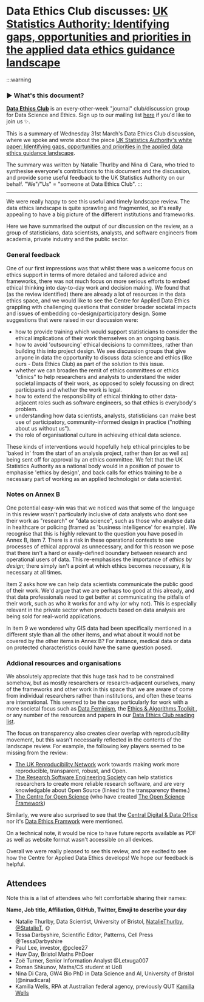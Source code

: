 # Data Ethics Club discusses: [UK Statistics Authority: Identifying gaps, opportunities and priorities in the applied data ethics guidance landscape](https://uksa.statisticsauthority.gov.uk/publication/identifying-gaps-opportunities-and-priorities-in-the-applied-data-ethics-guidance-landscape/#initial-recommendations)
<!--Please don't edit the info panel below-->

:::warning
<!--Please don't edit this warning panel-->
### :arrow_forward: What's this document?

__[Data Ethics Club](https://github.com/very-good-science/data-ethics-club/#Data-ethics-club)__ is an every-other-week "journal" club/discussion group for Data Science and Ethics. Sign up to our mailing list [here](http://eepurl.com/hjkmnX) if you'd like to join us :sparkles:.

This is a summary of Wednesday 31st March's Data Ethics Club discussion, where we spoke and wrote about the piece [UK Statistics Authority's white paper: Identifying gaps, opportunities and priorities in the applied data ethics guidance landscape](https://uksa.statisticsauthority.gov.uk/publication/identifying-gaps-opportunities-and-priorities-in-the-applied-data-ethics-guidance-landscape/#initial-recommendations).

The summary was written by Natalie Thurlby and Nina di Cara, who tried to synthesise everyone's contributions to this document and the discussion, and provide some useful feedback to the UK Statistics Authority on our behalf. "We"/"Us" = "someone at Data Ethics Club". 
:::

---


We were really happy to see this useful and timely landscape review. 
The data ethics landscape is quite sprawling and fragmented, so it's really appealing to have a big picture of the different institutions and frameworks.

Here we have summarised the output of our discussion on the review, as a group of statisticians, data scientists, analysts, and software engineers from academia, private industry and the public sector.

### General feedback

One of our first impressions was that whilst there was a welcome focus on ethics support in terms of more detailed and tailored advice and frameworks, there was not much focus on more serious efforts to embed ethical thinking into day-to-day work and decision making. We found that (as the review identified) there are already a lot of resources in the data ethics space, and we would like to see the Centre for Applied Data Ethics grappling with challenging questions that consider broader societal impacts and issues of embedding co-design/participatory design. Some suggestions that were raised in our discussion were:
- how to provide training which would support statisticians to consider the ethical implications of their work themselves on an ongoing basis.
- how to avoid 'outsourcing' ethical decisions to committees, rather than building this into project design. We see discussion groups that give anyone in data the opportunity to discuss data science and ethics (like ours - Data Ethics Club) as part of the solution to this issue.
- whether we can broaden the remit of ethics committees or ethics "clinics" to help researchers and analysts to understand the wider societal impacts of their work, as opposed to solely focussing on direct participants and whether the work is legal. 
- how to extend the responsibility of ethical thinking to other data-adjacent roles such as software engineers, so that ethics is everybody's problem. 
- understanding how data scientists, analysts, statisticians can make best use of participatory, community-informed design in practice ("nothing about us without us"). 
- the role of organisational culture in achieving ethical data science. 

These kinds of interventions would hopefully help ethical principles to be 'baked in' from the start of an analysis project, rather than (or as well as) being sent off for approval by an ethics committee. We felt that the UK Statistics Authority as a national body would in a position of power to emphasise 'ethics by design', and back calls for ethics training to be a necessary part of working as an applied technologist or data scientist. 

### Notes on Annex B

One potential easy-win was that we noticed was that some of the language in this review wasn't particularly inclusive of data analysts who dont see their work as "research" or "data science", such as those who analyse data in healthcare or policing (framed as 'business intelligence' for example). We recognise that this is highly relevant to the question you have posed in Annex B, item 7. There is a risk in these operational contexts to see processes of ethical approval as unnecessary, and for this reason we pose that there isn't a hard or easily-defined boundary between research and operational users of data. This re-emphasises the importance of *ethics by design*; there simply isn't a point at which ethics becomes necessary, it is necessary at all times. 

Item 2 asks how we can help data scientists communicate the public good of their work. We'd argue that we are perhaps too good at this already, and that data professionals need to get better at communicating the pitfalls of their work, such as who it works for and why (or why not). This is especially relevant in the private sector when products based on data analysis are being sold for real-world applications.

In item 9 we wondered why GIS data had been specifically mentioned in a different style than all the other items, and what about it would not be covered by the other items in Annex B? For instance, medical data or data on protected characteristics could have the same question posed.

### Addional resources and organisations

We absolutely appreciate that this huge task had to be constrained somehow, but as mostly researchers or research-adjacent ourselves, many of the frameworks and other work in this space that we are aware of come from individual researchers rather than institutions, and often these teams are international. 
This seemed to be the case particularly for work with a more societal focus such as [Data Feminism](https://datafeminism.io/), the [Ethics & Algorithms Toolkit
](https://ethicstoolkit.ai/), or any number of the resources and papers in our [Data Ethics Club reading list](https://github.com/very-good-science/data-ethics-club/blob/main/READING-LIST.md).

The focus on transparency also creates clear overlap with reproducibility movement, but this wasn't necessarily reflected in the contents of the landscape review.
For example, the following key players seemed to be missing from the review:
- [The UK Reproducibility Network](https://www.ukrn.org/) work towards making work more reproducible, transparent, robust, and Open.
- [The Research Software Engineering Society](https://society-rse.org/) can help statistics researchers to create more reliable research software, and are very knowledgable about Open Source (linked to the transparency theme.)
- [The Centre for Open Science](https://www.cos.io/) (who have created [The Open Science Framework](https://osf.io/))

Similarly, we were also surprised to see that the [Central Digital
& Data Office](https://www.gov.uk/government/organisations/central-digital-and-data-office) nor it's [Data Ethics Framwork](https://www.gov.uk/government/publications/data-ethics-framework/data-ethics-framework-2020) were mentioned.

On a technical note, it would be nice to have future reports available as PDF as well as website format wasn't accessible on all devices.

Overall we were really pleased to see this review, and are excited to see how the Centre for Applied Data Ethics develops! We hope our feedback is helpful. 


## Attendees
Note this is a list of attendees who felt comfortable sharing their names:

__Name, Job title, Affiliation, GitHub, Twitter, Emoji to describe your day__
- Natalie Thurlby, Data Scientist, University of Bristol, [NatalieThurlby](https://github.com/NatalieThurlby/), [@StatalieT](https://twitter.com/StatalieT), :sun_with_face: 
- Tessa Darbyshire, Scientific Editor, Patterns, Cell Press @TessaDarbyshire
- Paul Lee, investor, @pclee27
- Huw Day, Bristol Maths PhDoer
- Zoë Turner, Senior Information Analyst @Letxuga007
- Roman Shkunov, Maths/CS student at UoB
- Nina Di Cara, GW4 Bio PhD in Data Science and AI, University of Bristol (@ninadicara)
- Kamilla Wells, RPA at Australian federal agency, previously QUT [Kamilla Wells](https://www.linkedin.com/in/kamilla-wells/)
